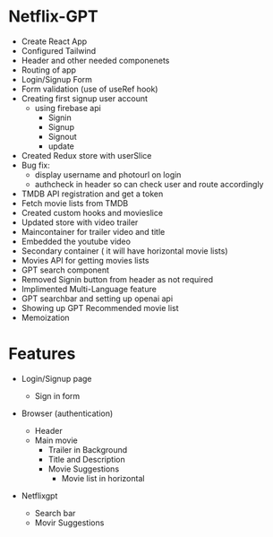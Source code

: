 # Netflix-GPT

- Create React App
- Configured Tailwind
- Header and other needed componenets
- Routing of app 
- Login/Signup Form
- Form validation (use of useRef hook)
- Creating first signup user account 
    - using firebase api
        - Signin
        - Signup
        - Signout
        - update
- Created Redux store with userSlice 
- Bug fix: 
    - display username and photourl on login
    - authcheck in header so can check user and route accordingly 
- TMDB API registration and get a token
- Fetch movie lists from TMDB
- Created custom hooks and movieslice
- Updated store with video trailer
- Maincontainer for trailer video and title
- Embedded the youtube video 
- Secondary container ( it will have horizontal movie lists)
- Movies API for getting movies lists
- GPT search component
- Removed Signin button from header as not required
- Implimented Multi-Language feature
- GPT searchbar and setting up openai api
- Showing up GPT Recommended movie list
- Memoization



# Features
- Login/Signup page
    - Sign in form

- Browser (authentication)
    - Header
    - Main movie
        - Trailer in Background
        - Title and Description
        - Movie Suggestions
            - Movie list in horizontal 

- Netflixgpt
    - Search bar
    - Movir Suggestions


                        